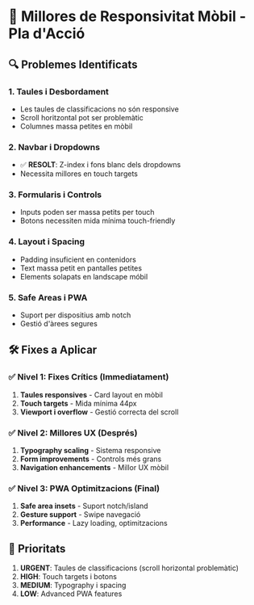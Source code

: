 # 📱 Millores de Responsivitat Mòbil - Pla d'Acció

## 🔍 Problemes Identificats

### 1. **Taules i Desbordament**
- Les taules de classificacions no són responsive
- Scroll horitzontal pot ser problemàtic
- Columnes massa petites en mòbil

### 2. **Navbar i Dropdowns** 
- ✅ **RESOLT**: Z-index i fons blanc dels dropdowns
- Necessita millores en touch targets

### 3. **Formularis i Controls**
- Inputs poden ser massa petits per touch
- Botons necessiten mida mínima touch-friendly

### 4. **Layout i Spacing**
- Padding insuficient en contenidors
- Text massa petit en pantalles petites
- Elements solapats en landscape móbil

### 5. **Safe Areas i PWA**
- Suport per dispositius amb notch
- Gestió d'àrees segures

## 🛠️ Fixes a Aplicar

### ✅ Nivel 1: Fixes Crítics (Immediatament)
1. **Taules responsives** - Card layout en mòbil
2. **Touch targets** - Mida mínima 44px
3. **Viewport i overflow** - Gestió correcta del scroll

### ✅ Nivel 2: Millores UX (Després)
1. **Typography scaling** - Sistema responsive
2. **Form improvements** - Controls més grans
3. **Navigation enhancements** - Millor UX mòbil

### ✅ Nivel 3: PWA Optimitzacions (Final)
1. **Safe area insets** - Suport notch/island
2. **Gesture support** - Swipe navegació
3. **Performance** - Lazy loading, optimitzacions

## 🎯 Prioritats

1. **URGENT**: Taules de classificacions (scroll horizontal problemàtic)
2. **HIGH**: Touch targets i botons
3. **MEDIUM**: Typography i spacing
4. **LOW**: Advanced PWA features
